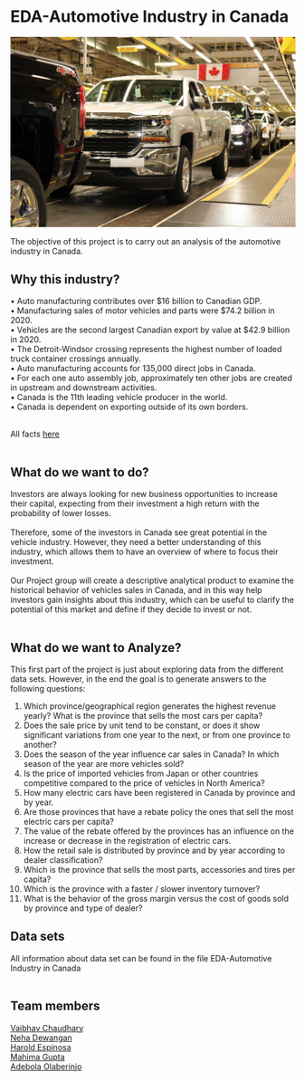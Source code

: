 
# EDA-Automotive Industry in Canada <br>

![alt text](https://github.com/Adeborlar/EDA-Automotive-Industry-in-Canada/blob/main/1604588601817.jpg)

The objective of this project is to carry out an analysis of the automotive industry in Canada. <br>

## Why this industry? <br>
• Auto manufacturing contributes over $16 billion to Canadian GDP. <br>
• Manufacturing sales of motor vehicles and parts were $74.2 billion in 2020. <br>
• Vehicles are the second largest Canadian export by value at $42.9 billion in 2020. <br>
• The Detroit-Windsor crossing represents the highest number of loaded truck container crossings annually. <br>
• Auto manufacturing accounts for 135,000 direct jobs in Canada. <br>
• For each one auto assembly job, approximately ten other jobs are created in upstream and downstream activities. <br>
• Canada is the 11th leading vehicle producer in the world. <br>
• Canada is dependent on exporting outside of its own borders. <br> <br>

All facts [here](www.cvma.ca/industry/facts/) <br> <br>

## What do we want to do?
Investors are always looking for new business opportunities to increase their capital, expecting from their investment a high return with the probability of lower losses.<br><br>
Therefore, some of the investors in Canada see great potential in the vehicle industry. However, they need a better understanding of this industry, which allows them to have an overview of where to focus their investment. <br> <br>
Our Project group will create a descriptive analytical product to examine the historical behavior of vehicles sales in Canada, and in this way help investors gain insights about this industry, which can be useful to clarify the potential of this market and define if they decide to invest or not. <br> <br>

## What do we want to Analyze?
This first part of the project is just about exploring data from the different data sets. However, in the end the goal is to generate answers to the following questions: <br>
1. Which province/geographical region generates the highest revenue yearly? What is the province that sells the most cars per capita? 
2. Does the sale price by unit tend to be constant, or does it show significant variations from one year to the next, or from one province to another?
3. Does the season of the year influence car sales in Canada? In which season of the year are more vehicles sold? 
4. Is the price of imported vehicles from Japan or other countries competitive compared to the price of vehicles in North America? 
5. How many electric cars have been registered in Canada by province and by year.
6. Are those provinces that have a rebate policy the ones that sell the most electric cars per capita?
7. The value of the rebate offered by the provinces has an influence on the increase or decrease in the registration of electric cars. 
8. How the retail sale is distributed by province and by year according to dealer classification?
9. Which is the province that sells the most parts, accessories and tires per capita?
10. Which is the province with a faster / slower inventory turnover?
11. What is the behavior of the gross margin versus the cost of goods sold by province and type of dealer?

## Data sets <br>
All information about data set can be found in the file EDA-Automotive Industry in Canada <br><br>

## Team members

[Vaibhav Chaudhary](https://www.linkedin.com/in/vaibhav-chaudhary-30/) <br>
[Neha Dewangan](https://www.linkedin.com/in/neha-dewangan-5a37051b8/) <br>
[Harold Espinosa](https://www.linkedin.com/in/harold-espinosa/) <br>
[Mahima Gupta](https://www.linkedin.com/in/mahima-gupta-14655213a/) <br>
[Adebola Olaberinjo](https://www.linkedin.com/in/adebola-olaberinjo/) <br>





















